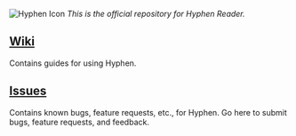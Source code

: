 ![Hyphen Icon](http://hyphenreader.com/images/logo-small.png)
*This is the official repository for Hyphen Reader.*

## [Wiki](/wiki)

Contains guides for using Hyphen.

## [Issues](/issues)

Contains known bugs, feature requests, etc., for Hyphen. Go here to submit bugs, feature requests, and feedback.
